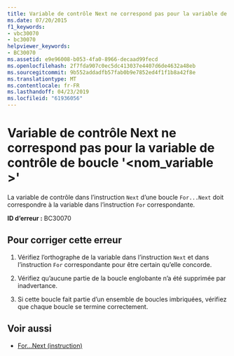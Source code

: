 ```yaml
---
title: Variable de contrôle Next ne correspond pas pour la variable de contrôle de boucle '<variablename>'
ms.date: 07/20/2015
f1_keywords:
- vbc30070
- bc30070
helpviewer_keywords:
- BC30070
ms.assetid: e9e96008-b053-4fa0-8966-decaad99fecd
ms.openlocfilehash: 2f7fda907c0ec5dc413037e4407d6de4632a48eb
ms.sourcegitcommit: 9b552addadfb57fab0b9e7852ed4f1f1b8a42f8e
ms.translationtype: MT
ms.contentlocale: fr-FR
ms.lasthandoff: 04/23/2019
ms.locfileid: "61936056"
---
```

# <a name="next-control-variable-does-not-match-for-loop-control-variable-variablename"></a>Variable de contrôle Next ne correspond pas pour la variable de contrôle de boucle '\<nom_variable >'
La variable de contrôle dans l’instruction `Next` d’une boucle `For...Next` doit correspondre à la variable dans l’instruction `For` correspondante.  
  
 **ID d’erreur :** BC30070  
  
## <a name="to-correct-this-error"></a>Pour corriger cette erreur  
  
1. Vérifiez l’orthographe de la variable dans l’instruction `Next` et dans l’instruction `For` correspondante pour être certain qu’elle concorde.  
  
2. Vérifiez qu’aucune partie de la boucle englobante n’a été supprimée par inadvertance.  
  
3. Si cette boucle fait partie d’un ensemble de boucles imbriquées, vérifiez que chaque boucle se termine correctement.  
  
## <a name="see-also"></a>Voir aussi

- [For...Next (instruction)](../../visual-basic/language-reference/statements/for-next-statement.md)
